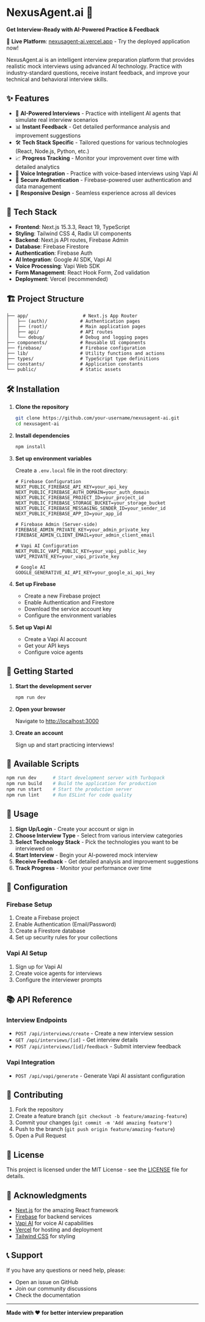 # NexusAgent.ai 🤖

**Get Interview-Ready with AI-Powered Practice & Feedback**

🚀 **Live Platform**: [nexusagent-ai.vercel.app](https://nexus-agent.vercel.app/) - Try the deployed application now!

NexusAgent.ai is an intelligent interview preparation platform that provides realistic mock interviews using advanced AI technology. Practice with industry-standard questions, receive instant feedback, and improve your technical and behavioral interview skills.

## ✨ Features

- 🎯 **AI-Powered Interviews** - Practice with intelligent AI agents that simulate real interview scenarios
- 📊 **Instant Feedback** - Get detailed performance analysis and improvement suggestions
- 🛠️ **Tech Stack Specific** - Tailored questions for various technologies (React, Node.js, Python, etc.)
- 📈 **Progress Tracking** - Monitor your improvement over time with detailed analytics
- 🎤 **Voice Integration** - Practice with voice-based interviews using Vapi AI
- 🔐 **Secure Authentication** - Firebase-powered user authentication and data management
- 📱 **Responsive Design** - Seamless experience across all devices

## 🚀 Tech Stack

- **Frontend**: Next.js 15.3.3, React 19, TypeScript
- **Styling**: Tailwind CSS 4, Radix UI components
- **Backend**: Next.js API routes, Firebase Admin
- **Database**: Firebase Firestore
- **Authentication**: Firebase Auth
- **AI Integration**: Google AI SDK, Vapi AI
- **Voice Processing**: Vapi Web SDK
- **Form Management**: React Hook Form, Zod validation
- **Deployment**: Vercel (recommended)

## 🏗️ Project Structure

```
├── app/                    # Next.js App Router
│   ├── (auth)/            # Authentication pages
│   ├── (root)/            # Main application pages
│   ├── api/               # API routes
│   └── debug/             # Debug and logging pages
├── components/            # Reusable UI components
├── firebase/              # Firebase configuration
├── lib/                   # Utility functions and actions
├── types/                 # TypeScript type definitions
├── constants/             # Application constants
└── public/                # Static assets
```

## 🛠️ Installation

1. **Clone the repository**

   ```bash
   git clone https://github.com/your-username/nexusagent-ai.git
   cd nexusagent-ai
   ```

2. **Install dependencies**

   ```bash
   npm install
   ```

3. **Set up environment variables**

   Create a `.env.local` file in the root directory:

   ```env
   # Firebase Configuration
   NEXT_PUBLIC_FIREBASE_API_KEY=your_api_key
   NEXT_PUBLIC_FIREBASE_AUTH_DOMAIN=your_auth_domain
   NEXT_PUBLIC_FIREBASE_PROJECT_ID=your_project_id
   NEXT_PUBLIC_FIREBASE_STORAGE_BUCKET=your_storage_bucket
   NEXT_PUBLIC_FIREBASE_MESSAGING_SENDER_ID=your_sender_id
   NEXT_PUBLIC_FIREBASE_APP_ID=your_app_id

   # Firebase Admin (Server-side)
   FIREBASE_ADMIN_PRIVATE_KEY=your_admin_private_key
   FIREBASE_ADMIN_CLIENT_EMAIL=your_admin_client_email

   # Vapi AI Configuration
   NEXT_PUBLIC_VAPI_PUBLIC_KEY=your_vapi_public_key
   VAPI_PRIVATE_KEY=your_vapi_private_key

   # Google AI
   GOOGLE_GENERATIVE_AI_API_KEY=your_google_ai_api_key
   ```

4. **Set up Firebase**

   - Create a new Firebase project
   - Enable Authentication and Firestore
   - Download the service account key
   - Configure the environment variables

5. **Set up Vapi AI**
   - Create a Vapi AI account
   - Get your API keys
   - Configure voice agents

## 🚀 Getting Started

1. **Start the development server**

   ```bash
   npm run dev
   ```

2. **Open your browser**

   Navigate to [http://localhost:3000](http://localhost:3000)

3. **Create an account**

   Sign up and start practicing interviews!

## 📝 Available Scripts

```bash
npm run dev      # Start development server with Turbopack
npm run build    # Build the application for production
npm run start    # Start the production server
npm run lint     # Run ESLint for code quality
```

## 🎯 Usage

1. **Sign Up/Login** - Create your account or sign in
2. **Choose Interview Type** - Select from various interview categories
3. **Select Technology Stack** - Pick the technologies you want to be interviewed on
4. **Start Interview** - Begin your AI-powered mock interview
5. **Receive Feedback** - Get detailed analysis and improvement suggestions
6. **Track Progress** - Monitor your performance over time

## 🔧 Configuration

### Firebase Setup

1. Create a Firebase project
2. Enable Authentication (Email/Password)
3. Create a Firestore database
4. Set up security rules for your collections

### Vapi AI Setup

1. Sign up for Vapi AI
2. Create voice agents for interviews
3. Configure the interviewer prompts

## 📚 API Reference

### Interview Endpoints

- `POST /api/interviews/create` - Create a new interview session
- `GET /api/interviews/[id]` - Get interview details
- `POST /api/interviews/[id]/feedback` - Submit interview feedback

### Vapi Integration

- `POST /api/vapi/generate` - Generate Vapi AI assistant configuration

## 🤝 Contributing

1. Fork the repository
2. Create a feature branch (`git checkout -b feature/amazing-feature`)
3. Commit your changes (`git commit -m 'Add amazing feature'`)
4. Push to the branch (`git push origin feature/amazing-feature`)
5. Open a Pull Request

## 📄 License

This project is licensed under the MIT License - see the [LICENSE](LICENSE) file for details.

## 🙏 Acknowledgments

- [Next.js](https://nextjs.org/) for the amazing React framework
- [Firebase](https://firebase.google.com/) for backend services
- [Vapi AI](https://vapi.ai/) for voice AI capabilities
- [Vercel](https://vercel.com/) for hosting and deployment
- [Tailwind CSS](https://tailwindcss.com/) for styling

## 📞 Support

If you have any questions or need help, please:

- Open an issue on GitHub
- Join our community discussions
- Check the documentation

---

**Made with ❤️ for better interview preparation**

